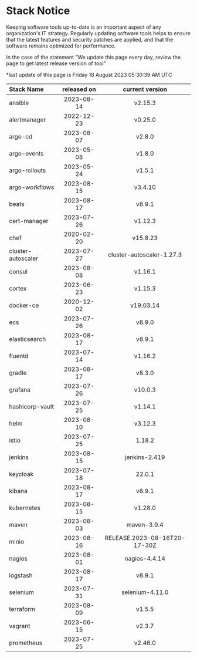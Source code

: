 # Stack Notice  
  

Keeping software tools up-to-date is an important aspect of any organization's IT strategy. Regularly updating software tools helps to ensure that the latest features and security patches are applied, and that the software remains optimized for performance.

In the case of the statement "We update this page every day, review the page to get latest release version of tool"  


*last update of this page is Friday 18 August 2023 05:30:39 AM UTC

<center>

| Stack Name | released on    | current version    |
| :----- | :---: | :---: |
|ansible|2023-08-14|v2.15.3|
|alertmanager|2022-12-23|v0.25.0|
|argo-cd|2023-08-07|v2.8.0|
|argo-events|2023-05-08|v1.8.0|
|argo-rollouts|2023-05-24|v1.5.1|
|argo-workflows|2023-08-15|v3.4.10|
|beats|2023-08-17|v8.9.1|
|cert-manager|2023-07-26|v1.12.3|
|chef|2020-02-20|v15.8.23|
|cluster-autoscaler|2023-07-27|cluster-autoscaler-1.27.3|
|consul|2023-08-08|v1.16.1|
|cortex|2023-06-23|v1.15.3|
|docker-ce|2020-12-02|v19.03.14|
|ecs|2023-07-26|v8.9.0|
|elasticsearch|2023-08-17|v8.9.1|
|fluentd|2023-07-14|v1.16.2|
|gradle|2023-08-17|v8.3.0|
|grafana|2023-07-26|v10.0.3|
|hashicorp-vault|2023-07-25|v1.14.1|
|helm|2023-08-10|v3.12.3|
|istio|2023-07-25|1.18.2|
|jenkins|2023-08-15|jenkins-2.419|
|keycloak|2023-07-18|22.0.1|
|kibana|2023-08-17|v8.9.1|
|kubernetes|2023-08-15|v1.28.0|
|maven|2023-08-03|maven-3.9.4|
|minio|2023-08-16|RELEASE.2023-08-16T20-17-30Z|
|nagios|2023-08-01|nagios-4.4.14|
|logstash|2023-08-17|v8.9.1|
|selenium|2023-07-31|selenium-4.11.0|
|terraform|2023-08-09|v1.5.5|
|vagrant|2023-06-15|v2.3.7|
|prometheus|2023-07-25|v2.46.0|

</center>
